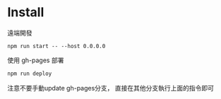 # Install

遠端開發
```
npm run start -- --host 0.0.0.0
```


使用 gh-pages 部署
```bash
npm run deploy
```

注意不要手動update gh-pages分支， 直接在其他分支執行上面的指令即可